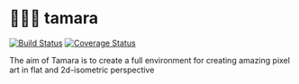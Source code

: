 # 👩🏻‍🎨 tamara
[![Build Status](https://travis-ci.org/witalewski/tamara.svg?branch=master)](https://travis-ci.org/witalewski/tamara)
[![Coverage Status](https://coveralls.io/repos/github/witalewski/tamara/badge.svg?branch=master)](https://coveralls.io/github/witalewski/tamara?branch=master)

The aim of Tamara is to create a full environment for creating amazing pixel art in flat and 2d-isometric perspective
